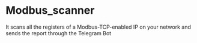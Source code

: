 # Modbus_scanner
It scans all the registers of a Modbus-TCP-enabled IP on your network and sends the report through the Telegram Bot
